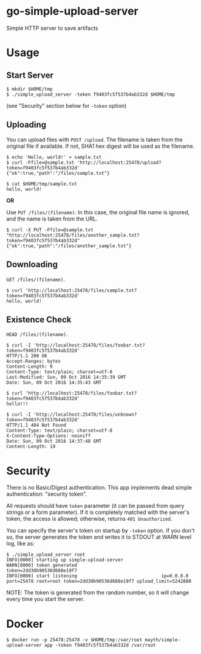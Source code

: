 # go-simple-upload-server
Simple HTTP server to save artifacts

# Usage

## Start Server

```
$ mkdir $HOME/tmp
$ ./simple_upload_server -token f9403fc5f537b4ab332d $HOME/tmp
```

(see "Security" section below for `-token` option)

## Uploading

You can upload files with `POST /upload`.
The filename is taken from the original file if available. If not, SHA1 hex digest will be used as the filename.

```
$ echo 'Hello, world!' > sample.txt
$ curl -Ffile=@sample.txt 'http://localhost:25478/upload?token=f9403fc5f537b4ab332d'
{"ok":true,"path":"/files/sample.txt"}
```

```
$ cat $HOME/tmp/sample.txt
hello, world!
```

**OR**

Use `PUT /files/(filename)`.
In this case, the original file name is ignored, and the name is taken from the URL.

```
$ curl -X PUT -Ffile=@sample.txt "http://localhost:25478/files/another_sample.txt?token=f9403fc5f537b4ab332d"
{"ok":true,"path":"/files/another_sample.txt"}
```

## Downloading

`GET /files/(filename)`.

```
$ curl 'http://localhost:25478/files/sample.txt?token=f9403fc5f537b4ab332d'
hello, world!
```

## Existence Check

`HEAD /files/(filename)`.

```
$ curl -I 'http://localhost:25478/files/foobar.txt?token=f9403fc5f537b4ab332d'
HTTP/1.1 200 OK
Accept-Ranges: bytes
Content-Length: 9
Content-Type: text/plain; charset=utf-8
Last-Modified: Sun, 09 Oct 2016 14:35:39 GMT
Date: Sun, 09 Oct 2016 14:35:43 GMT

$ curl 'http://localhost:25478/files/foobar.txt?token=f9403fc5f537b4ab332d'
hello!!!

$ curl -I 'http://localhost:25478/files/unknown?token=f9403fc5f537b4ab332d'
HTTP/1.1 404 Not Found
Content-Type: text/plain; charset=utf-8
X-Content-Type-Options: nosniff
Date: Sun, 09 Oct 2016 14:37:48 GMT
Content-Length: 19
```


# Security

There is no Basic/Digest authentication. This app implements dead simple authentication: "security token".

All requests should have `token` parameter (it can be passed from query strings or a form parameter). If it is completely matched with the server's token, the access is allowed; otherwise, returns `401 Unauthorized`.

You can specify the server's token on startup by `-token` option. If you don't so, the server generates the token and writes it to STDOUT at WARN level log, like as:

```
$ ./simple_upload_server root
INFO[0000] starting up simple-upload-server
WARN[0000] token generated                               token=2dd30b90536d688e19f7
INFO[0000] start listening                               ip=0.0.0.0 port=25478 root=root token=2dd30b90536d688e19f7 upload_limit=5242880
```

NOTE: The token is generated from the random number, so it will change every time you start the server.

# Docker

```
$ docker run -p 25478:25478 -v $HOME/tmp:/var/root mayth/simple-upload-server app -token f9403fc5f537b4ab332d /var/root
```
